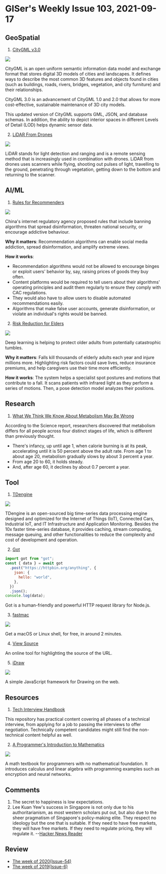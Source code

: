 # GISer's Weekly Issue 103, 2021-09-17

## GeoSpatial

1. [CityGML v3.0](https://www.ogc.org/pressroom/pressreleases/4555)

![](https://media.springernature.com/lw685/springer-static/image/art%3A10.1186%2Fs40965-019-0064-0/MediaObjects/40965_2019_64_Fig1_HTML.png?as=webp)

CityGML is an open uniform semantic information data model and exchange format that stores digital 3D models of cities and landscapes. It defines ways to describe the most common 3D features and objects found in cities (such as buildings, roads, rivers, bridges, vegetation, and city furniture) and their relationships.

CityGML 3.0 is an advancement of CityGML 1.0 and 2.0 that allows for more cost-effective, sustainable maintenance of 3D city models.

This updated version of CityGML supports GML, JSON, and database schemas. In addition, the ability to depict interior spaces in different Levels of Detail (LOD) helps dynamic sensor data.

2. [LiDAR From Drones](https://www.gislounge.com/everything-you-need-to-know-about-lidar-from-drones/)

![](https://cdn.shortpixel.ai/spai/w_804+q_glossy+ret_img+to_webp/https://www.gislounge.com/wp-content/uploads/2021/04/drone-usgs.jpg)

LiDAR stands for light detection and ranging and is a remote sensing method that is increasingly used in combination with drones. LiDAR from drones uses scanners while flying, shooting out pulses of light, travelling to the ground, penetrating through vegetation, getting down to the bottom and returning to the scanner.

## AI/ML

1. [Rules for Recommenders](https://read.deeplearning.ai/the-batch/issue-109/)

![](https://dl-staging-website.ghost.io/content/images/2021/09/ChinaRecs.gif)

China's internet regulatory agency proposed rules that include banning algorithms that spread disinformation, threaten national security, or encourage addictive behaviour.

**Why it matters**: Recommendation algorithms can enable social media addiction, spread disinformation, and amplify extreme views.

**How it works**:

- Recommendation algorithms would not be allowed to encourage binges or exploit users' behavior by, say, raising prices of goods they buy often.
- Content platforms would be required to tell users about their algorithms' operating principles and audit them regularly to ensure they comply with CAC regulations.
- They would also have to allow users to disable automated recommendations easily.
- Algorithms that make false user accounts, generate disinformation, or violate an individual's rights would be banned.

2. [Risk Reduction for Elders](https://read.deeplearning.ai/the-batch/issue-109/)

![](https://dl-staging-website.ghost.io/content/images/2021/09/ezgif.com-gif-maker---2021-08-31T102909.159.gif)

Deep learning is helping to protect older adults from potentially catastrophic tumbles.

**Why it matters**: Falls kill thousands of elderly adults each year and injure millions more. Highlighting risk factors could save lives, reduce insurance premiums, and help caregivers use their time more efficiently.

**How it works**: The system helps a specialist spot postures and motions that contribute to a fall. It scans patients with infrared light as they perform a series of motions. Then, a pose detection model analyzes their positions.

## Research

1. [What We Think We Know About Metabolism May Be Wrong](https://www.nytimes.com/2021/08/12/health/metabolism-weight-aging.html)

According to the Science report, researchers discovered that metabolism differs for all people across four distinct stages of life, which is different than previously thought.

- There's infancy, up until age 1, when calorie burning is at its peak, accelerating until it is 50 percent above the adult rate.
  From age 1 to about age 20, metabolism gradually slows by about 3 percent a year.
- From age 20 to 60, it holds steady.
- And, after age 60, it declines by about 0.7 percent a year.

## Tool

1. [TDengine](https://github.com/taosdata/TDengine)

![](https://www.taosdata.com/en/documentation/user/pages/images/eco_system.png)

TDengine is an open-sourced big time-series data processing engine designed and optimized for the Internet of Things (IoT), Connected Cars, Industrial IoT, and IT Infrastructure and Application Monitoring. Besides the 10x faster time-series database, it provides caching, stream computing, message queuing, and other functionalities to reduce the complexity and cost of development and operation.

2. [Got](https://github.com/sindresorhus/got)

```js
import got from "got";
const { data } = await got
  .post("https://httpbin.org/anything", {
    json: {
      hello: "world",
    },
  })
  .json();
console.log(data);
```

Got is a human-friendly and powerful HTTP request library for Node.js.

3. [fastmac](https://github.com/fastai/fastmac/)

![](https://camo.githubusercontent.com/b78e1372b527b8981c037c7f993349de151a682d57815b845fe9a5cafa70e206/68747470733a2f2f66696c65732e666173742e61692f696d616765732f666173746d61632d6f7074696d697a652e676966)

Get a macOS or Linux shell, for free, in around 2 minutes.

4. [View Source](https://neatnik.net/view-source/)

An online tool for highlighting the source of the URL.

5. [iDraw](https://github.com/idrawjs/idraw)

![](https://cdn.beekka.com/blogimg/asset/202109/bg2021091308.jpg)

A simple JavaScript framework for Drawing on the web.

## Resources

1. [Tech Interview Handbook](https://github.com/yangshun/tech-interview-handbook)

This repository has practical content covering all phases of a technical interview, from applying for a job to passing the interviews to offer negotiation. Technically competent candidates might still find the non-technical content helpful as well.

2. [A Programmer's Introduction to Mathematics](https://pimbook.org/)

![](https://cdn.beekka.com/blogimg/asset/202108/bg2021081702.jpg)

A math textbook for programmers with no mathematical foundation. It introduces calculus and linear algebra with programming examples such as encryption and neural networks.

## Comments

1.  The secret to happiness is low expectations.
2.  Lee Kuan Yew's success in Singapore is not only due to his authoritarianism, as most western scholars put out, but also due to the sheer pragmatism of Singapore's policy-making elite. They respect no ideology but the one that is suitable. If they need to have free markets, they will have free markets. If they need to regulate pricing, they will regulate it.
    --[Hacker News Reader](https://news.ycombinator.com/item?id=24382427)

## Review

- [The week of 2020(Issue-54)](https://github.com/lkcozy/weekly/blob/master/docs/2020/issue-54.md)
- [The week of 2019(Issue-6)](https://github.com/lkcozy/weekly/blob/master/docs/2019/issue-6.md)

